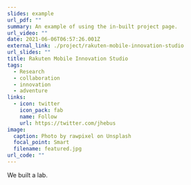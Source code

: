 ```yaml
---
slides: example
url_pdf: ""
summary: An example of using the in-built project page.
url_video: ""
date: 2021-06-06T06:57:26.001Z
external_link: ./project/rakuten-mobile-innovation-studio
url_slides: ""
title: Rakuten Mobile Innovation Studio
tags:
  - Research
  - collaboration
  - innovation
  - adventure
links:
  - icon: twitter
    icon_pack: fab
    name: Follow
    url: https://twitter.com/jhebus
image:
  caption: Photo by rawpixel on Unsplash
  focal_point: Smart
  filename: featured.jpg
url_code: ""
---
```

We built a lab.